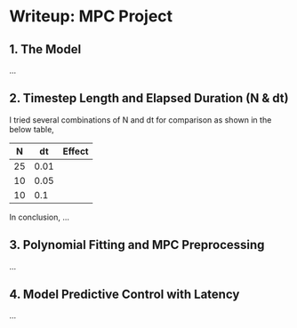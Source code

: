 # Writeup: MPC Project

## 1. The Model

...

## 2. Timestep Length and Elapsed Duration (N & dt)

I tried several combinations of N and dt for comparison as shown in the below table,

|   N     |   dt     |    Effect    |
| ------- | -------- | ------------ |
|    25   |   0.01   |              |
|    10   |   0.05   |              |
|    10   |   0.1    |              |

In conclusion, ...

## 3. Polynomial Fitting and MPC Preprocessing

...

## 4. Model Predictive Control with Latency

...
